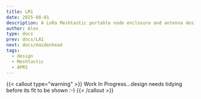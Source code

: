 ```yaml
---
title: LM1
date: 2025-08-01
description: A LoRa Meshtastic portable node enclosure and antenna design
author: Alex
type: docs
prev: docs/LA1
next: docs/maidenhead
tags:
  - design
  - Meshtastic
  - APRS
---
```


{{< callout type="warning" >}}
 Work In Progress...design needs tidying before its fit to be shown :-)
{{< /callout >}}